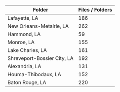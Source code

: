 | Folder                      |   Files / Folders |
|-----------------------------|-------------------|
| Lafayette, LA               |               186 |
| New Orleans-Metairie, LA    |               262 |
| Hammond, LA                 |                59 |
| Monroe, LA                  |               155 |
| Lake Charles, LA            |               161 |
| Shreveport-Bossier City, LA |               192 |
| Alexandria, LA              |               131 |
| Houma-Thibodaux, LA         |               152 |
| Baton Rouge, LA             |               220 |